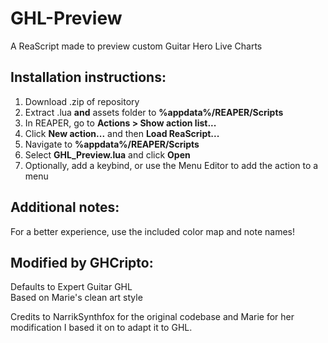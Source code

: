 # GHL-Preview
A ReaScript made to preview custom Guitar Hero Live Charts

## Installation instructions:
1. Download .zip of repository
2. Extract .lua **and** assets folder to **%appdata%/REAPER/Scripts**
3. In REAPER, go to **Actions > Show action list...**
4. Click **New action...** and then **Load ReaScript...**
5. Navigate to **%appdata%/REAPER/Scripts**
6. Select **GHL_Preview.lua** and click **Open**
7. Optionally, add a keybind, or use the Menu Editor to add the action to a menu

## Additional notes:
For a better experience, use the included color map and note names!

## Modified by GHCripto:
Defaults to Expert Guitar GHL  
Based on Marie's clean art style

Credits to NarrikSynthfox for the original codebase and Marie for her modification I based it on to adapt it to GHL.
